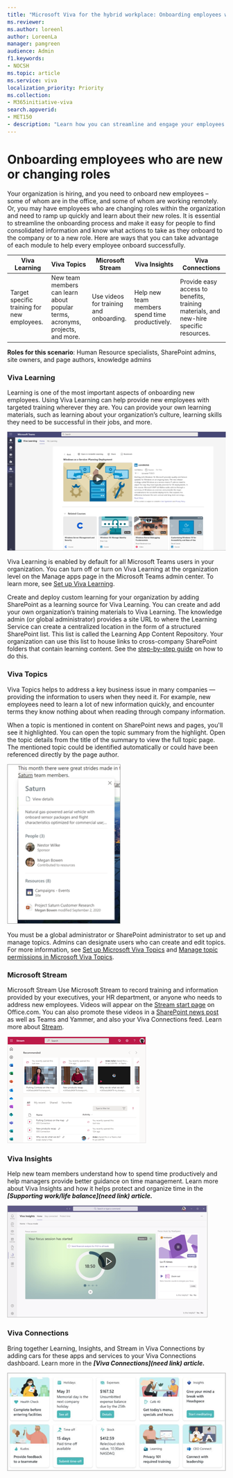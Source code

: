 ```yaml
---
title: "Microsoft Viva for the hybrid workplace: Onboarding employees who are new or changing roles"
ms.reviewer: 
ms.author: loreenl
author: LoreenLa
manager: pamgreen
audience: Admin
f1.keywords:
- NOCSH
ms.topic: article
ms.service: viva
localization_priority: Priority
ms.collection:  
- M365initiative-viva
search.appverid:
- MET150
- description: "Learn how you can streamline and engage your employees in a hybrid workplace with Microsoft Viva."
---
```


# Onboarding employees who are new or changing roles

Your organization is hiring, and you need to onboard new employees – some of whom are in the office, and some of whom are working remotely. Or, you may have employees who are changing roles within the organization and need to ramp up quickly and learn about their new roles. It is essential to streamline the onboarding process and make it easy for people to find consolidated information and know what actions to take as they onboard to the company or to a new role. Here are ways that you can take advantage of each module to help every employee onboard successfully.



| Viva Learning | Viva Topics | Microsoft Stream | Viva Insights | Viva Connections |
---|---|---|---|---|
 | Target specific training for new employees. | New team members can learn about popular terms, acronyms, projects, and more. | Use videos for training and onboarding. | Help new team members spend time productively. | Provide easy access to benefits, training materials, and new-hire specific resources. |

**Roles for this scenario**: Human Resource specialists, SharePoint admins, site owners, and page authors, knowledge admins


 
### Viva Learning

Learning is one of the most important aspects of onboarding new employees. Using Viva Learning can help provide new employees with targeted training wherever they are. You can provide your own learning materials, such as learning about your organization’s culture, learning skills they need to be successful in their jobs, and more.

![Image of Learning app in Teams](../media/learning.png)

Viva Learning is enabled by default for all Microsoft Teams users in your organization. You can turn off or turn on Viva Learning at the organization level on the Manage apps page in the Microsoft Teams admin center. To learn more, see [Set up Viva Learning](/viva/learning/set-up-viva-learning).

Create and deploy custom learning for your organization by adding SharePoint as a learning source for Viva Learning. You can create and add your own organization’s training materials to Viva Learning. The knowledge admin (or global administrator) provides a site URL to where the Learning Service can create a centralized location in the form of a structured SharePoint list. This list is called the Learning App Content Repository. Your organization can use this list to house links to cross-company SharePoint folders that contain learning content. See the [step-by-step guide](/viva/learning/configure-sharepoint-content-source?view=o365-worldwide) on how to do this.

### Viva Topics

Viva Topics helps to address a key business issue in many companies — providing the information to users when they need it. For example, new employees need to learn a lot of new information quickly, and encounter terms they know nothing about when reading through company information.

When a topic is mentioned in content on SharePoint news and pages, you'll see it highlighted. You can open the topic summary from the highlight. Open the topic details from the title of the summary to view the full topic page. The mentioned topic could be identified automatically or could have been referenced directly by the page author.

![Image of a Topic card](../media/topics.png)

You must be a global administrator or SharePoint administrator to set up and manage topics. Admins can designate users who can create and edit topics. For more information, see [Set up Microsoft Viva Topics](/viva/topics/set-up-topic-experiences) and [Manage topic permissions in Microsoft Viva Topics](/viva/topics/topic-experiences-user-permissions).

### Microsoft Stream
Microsoft Stream
Use Microsoft Stream to record training and information provided by your executives, your HR department, or anyone who needs to address new employees. Videos will appear on the [Stream start page](/stream/streamnew/start) on Office.com. You can also promote these videos in a [SharePoint news post](https://support.microsoft.com/en-us/office/create-and-share-news-on-your-sharepoint-sites-495f8f1a-3bef-4045-b33a-55e5abe7aed7) as well as Teams and Yammer, and also your Viva Connections feed. Learn more about [Stream](/stream/streamnew/start).

![Image of Stream start page](../media/stream.png)

### Viva Insights

Help new team members understand how to spend time productively and help managers provide better guidance on time management. Learn more about Viva Insights and how it helps protect and organize time in the ***[Supporting work/life balance](need link) article.***

![Image of Insights page](../media/insights.png)

### Viva Connections

Bring together Learning, Insights, and Stream in Viva Connections by adding cars for these apps and services to your Viva Connections dashboard. Learn more in the ***[Viva Connections](need link) article.***

![Image of a dashboard](../media/dashboard.png)

